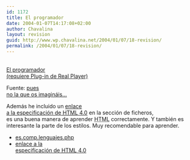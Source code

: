 ```yaml
---
id: 1172
title: El programador
date: 2004-01-07T14:17:08+02:00
author: Chavalina
layout: revision
guid: http://www.wp.chavalina.net/2004/01/07/18-revision/
permalink: /2004/01/07/18-revision/
---
```

[  
El programador  
(requiere Plug-in de Real Player)](ficheros/video/el_programador.rm)

Fuente: <a href="http://www.pclandia.net/escomplenguajesphp/" target="_blank">pues<br /> no la que os imagin&aacute;is&#8230;</a> 

Adem&aacute;s he incluido un <a href="ficheros/ficheros.htm#html" target="_blank">enlace<br /> a la especificaci&oacute;n de <acronym title="HyperText Markup Language">HTML</acronym> 4.0</a> en la secci&oacute;n de ficheros,  
es una buena manera de aprender <acronym title="HyperText Markup Language">HTML</acronym> correctamente. Y tambi&eacute;n es  
interesante la parte de los estilos. Muy recomendable para aprender.

  * <a href="http://www.pclandia.net/escomplenguajesphp/" target="_blank">es.comp.lenguajes.php</a>
  * <a href="ficheros/ficheros.php#html" target="_blank">enlace a la<br /> especificaci&oacute;n de <acronym title="HyperText Markup Language">HTML</acronym> 4.0</a>